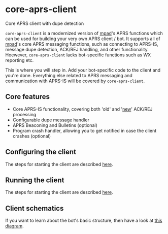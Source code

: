 # core-aprs-client
Core APRS client with dupe detection

```core-aprs-client``` is a modernized version of [mpad](https://github.com/joergschultzelutter/mpad)'s APRS functions which can be used for building your very own APRS client / bot. It supports all of [mpad](https://github.com/joergschultzelutter/mpad)'s core APRS messaging functions, such as connecting to APRS-IS, message dupe detection, ACK/REJ handling, and other functionality. Hoewever, ```core-aprs-client``` lacks bot-specific functions such as WX reporting etc. 

This is where you will step in. Add your bot-specific code to the client and you're done. Everything else related to APRS messaging and communication with APRS-IS will be covered by ```core-aprs-client```.

## Core features
- Core APRS-IS functionality, covering both 'old' and '[new](http://www.aprs.org/aprs11/replyacks.txt)' ACK/REJ processing
- Configurable dupe message handler
- APRS Beaconing and Bulletins (optional)
- Program crash handler, allowing you to get notified in case the client crashes (optional)

## Configuring the client
The steps for starting the client are described [here](docs/configuration.md).

## Running the client
The steps for starting the client are described [here](docs/client_start.md).

## Client schematics
If you want to learn about the bot's basic structure, then have a look at [this diagram](docs/schematics.md).
